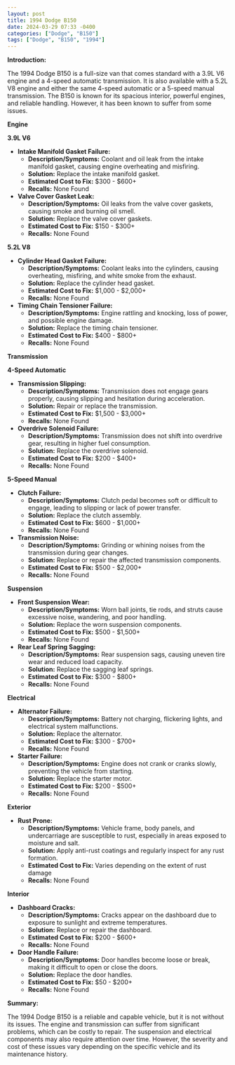 ```yaml
---
layout: post
title: 1994 Dodge B150
date: 2024-03-29 07:33 -0400
categories: ["Dodge", "B150"]
tags: ["Dodge", "B150", "1994"]
---
```

**Introduction:**

The 1994 Dodge B150 is a full-size van that comes standard with a 3.9L V6 engine and a 4-speed automatic transmission. It is also available with a 5.2L V8 engine and either the same 4-speed automatic or a 5-speed manual transmission. The B150 is known for its spacious interior, powerful engines, and reliable handling. However, it has been known to suffer from some issues.

**Engine**

**3.9L V6**
- **Intake Manifold Gasket Failure:**
  - **Description/Symptoms:** Coolant and oil leak from the intake manifold gasket, causing engine overheating and misfiring.
  - **Solution:** Replace the intake manifold gasket.
  - **Estimated Cost to Fix:** $300 - $600+
  - **Recalls:** None Found
- **Valve Cover Gasket Leak:**
  - **Description/Symptoms:** Oil leaks from the valve cover gaskets, causing smoke and burning oil smell.
  - **Solution:** Replace the valve cover gaskets.
  - **Estimated Cost to Fix:** $150 - $300+
  - **Recalls:** None Found

**5.2L V8**
- **Cylinder Head Gasket Failure:**
  - **Description/Symptoms:** Coolant leaks into the cylinders, causing overheating, misfiring, and white smoke from the exhaust.
  - **Solution:** Replace the cylinder head gasket.
  - **Estimated Cost to Fix:** $1,000 - $2,000+
  - **Recalls:** None Found
- **Timing Chain Tensioner Failure:**
  - **Description/Symptoms:** Engine rattling and knocking, loss of power, and possible engine damage.
  - **Solution:** Replace the timing chain tensioner.
  - **Estimated Cost to Fix:** $400 - $800+
  - **Recalls:** None Found

**Transmission**

**4-Speed Automatic**
- **Transmission Slipping:**
  - **Description/Symptoms:** Transmission does not engage gears properly, causing slipping and hesitation during acceleration.
  - **Solution:** Repair or replace the transmission.
  - **Estimated Cost to Fix:** $1,500 - $3,000+
  - **Recalls:** None Found
- **Overdrive Solenoid Failure:**
  - **Description/Symptoms:** Transmission does not shift into overdrive gear, resulting in higher fuel consumption.
  - **Solution:** Replace the overdrive solenoid.
  - **Estimated Cost to Fix:** $200 - $400+
  - **Recalls:** None Found

**5-Speed Manual**
- **Clutch Failure:**
  - **Description/Symptoms:** Clutch pedal becomes soft or difficult to engage, leading to slipping or lack of power transfer.
  - **Solution:** Replace the clutch assembly.
  - **Estimated Cost to Fix:** $600 - $1,000+
  - **Recalls:** None Found
- **Transmission Noise:**
  - **Description/Symptoms:** Grinding or whining noises from the transmission during gear changes.
  - **Solution:** Replace or repair the affected transmission components.
  - **Estimated Cost to Fix:** $500 - $2,000+
  - **Recalls:** None Found

**Suspension**

- **Front Suspension Wear:**
  - **Description/Symptoms:** Worn ball joints, tie rods, and struts cause excessive noise, wandering, and poor handling.
  - **Solution:** Replace the worn suspension components.
  - **Estimated Cost to Fix:** $500 - $1,500+
  - **Recalls:** None Found
- **Rear Leaf Spring Sagging:**
  - **Description/Symptoms:** Rear suspension sags, causing uneven tire wear and reduced load capacity.
  - **Solution:** Replace the sagging leaf springs.
  - **Estimated Cost to Fix:** $300 - $800+
  - **Recalls:** None Found

**Electrical**

- **Alternator Failure:**
  - **Description/Symptoms:** Battery not charging, flickering lights, and electrical system malfunctions.
  - **Solution:** Replace the alternator.
  - **Estimated Cost to Fix:** $300 - $700+
  - **Recalls:** None Found
- **Starter Failure:**
  - **Description/Symptoms:** Engine does not crank or cranks slowly, preventing the vehicle from starting.
  - **Solution:** Replace the starter motor.
  - **Estimated Cost to Fix:** $200 - $500+
  - **Recalls:** None Found

**Exterior**

- **Rust Prone:**
  - **Description/Symptoms:** Vehicle frame, body panels, and undercarriage are susceptible to rust, especially in areas exposed to moisture and salt.
  - **Solution:** Apply anti-rust coatings and regularly inspect for any rust formation.
  - **Estimated Cost to Fix:** Varies depending on the extent of rust damage
  - **Recalls:** None Found

**Interior**

- **Dashboard Cracks:**
  - **Description/Symptoms:** Cracks appear on the dashboard due to exposure to sunlight and extreme temperatures.
  - **Solution:** Replace or repair the dashboard.
  - **Estimated Cost to Fix:** $200 - $600+
  - **Recalls:** None Found
- **Door Handle Failure:**
  - **Description/Symptoms:** Door handles become loose or break, making it difficult to open or close the doors.
  - **Solution:** Replace the door handles.
  - **Estimated Cost to Fix:** $50 - $200+
  - **Recalls:** None Found

**Summary:**

The 1994 Dodge B150 is a reliable and capable vehicle, but it is not without its issues. The engine and transmission can suffer from significant problems, which can be costly to repair. The suspension and electrical components may also require attention over time. However, the severity and cost of these issues vary depending on the specific vehicle and its maintenance history.
